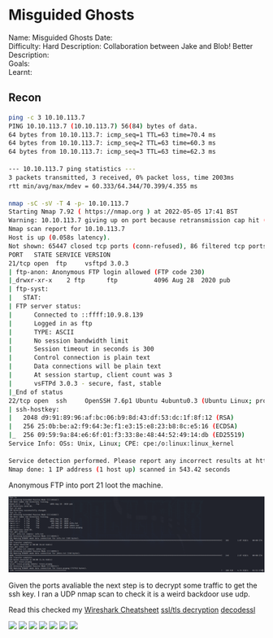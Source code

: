 # Misguided Ghosts

Name: Misguided Ghosts
Date:  
Difficulty: Hard
Description: Collaboration between Jake and Blob! 
Better Description:  
Goals:  
Learnt:

## Recon

```bash
ping -c 3 10.10.113.7      
PING 10.10.113.7 (10.10.113.7) 56(84) bytes of data.
64 bytes from 10.10.113.7: icmp_seq=1 TTL=63 time=70.4 ms
64 bytes from 10.10.113.7: icmp_seq=2 TTL=63 time=60.3 ms
64 bytes from 10.10.113.7: icmp_seq=3 TTL=63 time=62.3 ms

--- 10.10.113.7 ping statistics ---
3 packets transmitted, 3 received, 0% packet loss, time 2003ms
rtt min/avg/max/mdev = 60.333/64.344/70.399/4.355 ms

nmap -sC -sV -T 4 -p- 10.10.113.7         
Starting Nmap 7.92 ( https://nmap.org ) at 2022-05-05 17:41 BST
Warning: 10.10.113.7 giving up on port because retransmission cap hit (6).
Nmap scan report for 10.10.113.7
Host is up (0.058s latency).
Not shown: 65447 closed tcp ports (conn-refused), 86 filtered tcp ports (no-response)
PORT   STATE SERVICE VERSION
21/tcp open  ftp     vsftpd 3.0.3
| ftp-anon: Anonymous FTP login allowed (FTP code 230)
|_drwxr-xr-x    2 ftp      ftp          4096 Aug 28  2020 pub
| ftp-syst: 
|   STAT: 
| FTP server status:
|      Connected to ::ffff:10.9.8.139
|      Logged in as ftp
|      TYPE: ASCII
|      No session bandwidth limit
|      Session timeout in seconds is 300
|      Control connection is plain text
|      Data connections will be plain text
|      At session startup, client count was 3
|      vsFTPd 3.0.3 - secure, fast, stable
|_End of status
22/tcp open  ssh     OpenSSH 7.6p1 Ubuntu 4ubuntu0.3 (Ubuntu Linux; protocol 2.0)
| ssh-hostkey: 
|   2048 d9:91:89:96:af:bc:06:b9:8d:43:df:53:dc:1f:8f:12 (RSA)
|   256 25:0b:be:a2:f9:64:3e:f1:e3:15:e8:23:b8:8c:e5:16 (ECDSA)
|_  256 09:59:9a:84:e6:6f:01:f3:33:8e:48:44:52:49:14:db (ED25519)
Service Info: OSs: Unix, Linux; CPE: cpe:/o:linux:linux_kernel

Service detection performed. Please report any incorrect results at https://nmap.org/submit/ .
Nmap done: 1 IP address (1 host up) scanned in 543.42 seconds

```

Anonymous FTP into port 21 loot the machine.

![ftp](Screenshots/anonftp.png)

Given the ports avaliable the next step is to decrypt some traffic to get the ssh key.
I ran a UDP nmap scan to check it is a weird backdoor use udp.

Read this checked my [Wireshark Cheatsheet]()
[ssl/tls decryption](https://resources.infosecinstitute.com/topic/decrypting-ssl-tls-traffic-with-wireshark/)
[decodessl](https://packetpushers.net/using-wireshark-to-decode-ssltls-packets/)


![](Screenshots/)
![](Screenshots/)
![](Screenshots/)
![](Screenshots/)
![](Screenshots/)
![](Screenshots/)
![](Screenshots/)



